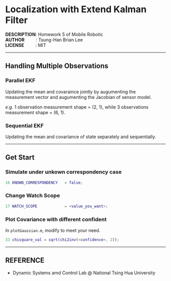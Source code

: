 # Localization with Extend Kalman Filter

__DESCRIPTION__: Homework 5 of Mobile Robotic <br/>
__AUTHOR__ &nbsp;&nbsp;&nbsp;&nbsp;&nbsp;&nbsp;&nbsp;&nbsp;: Tsung-Han Brian Lee <br />
__LICENSE__&nbsp;&nbsp;&nbsp;&nbsp;&nbsp;&nbsp;&nbsp;&nbsp; : MIT

---
## Handling Multiple Observations

### Parallel EKF

Updating the mean and covaraince jointly by augumenting the measurement vector and augumenting the Jacobian of sensor model.

_e.g._ 1 observation measurement shape = (2, 1), while 3 observations measurement shape = (6, 1).

### Sequential EKF
Updating the mean and covariance of state separately and sequentially.

---
## Get Start

### Simulate under unkown correspondency case

```matlab
16 KNOWN_CORRESPONDENCY   = false;
```

### Change Watch Scope

```matlab
17 WATCH_SCOPE            = <value_you_want>;
```

### Plot Covariance with different confident
In `plotGaussian.m`, modify <confidence> to meet your need.
```matlab
33 chisquare_val = sqrt(chi2inv(<confidence>, 2));
```

---

## REFERENCE

* Dynamic Systems amd Control Lab @ National Tsing Hua University
